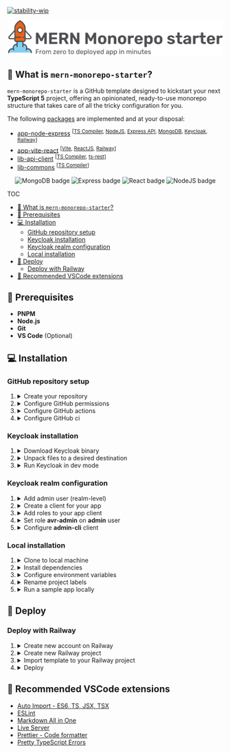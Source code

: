 [![stability-wip](https://img.shields.io/badge/stability-wip-lightgrey.svg)](https://github.com/mkenney/software-guides/blob/master/STABILITY-BADGES.md#work-in-progress)

<p align="center">
  <picture>
    <source media="(prefers-color-scheme: dark)" srcset="https://github.com/brunotot/mern-monorepo-starter/blob/main/assets/img/logo-dark.svg?raw=true">
    <img width="500px" alt="MERN Monorepo starter banner" src="https://github.com/brunotot/mern-monorepo-starter/blob/main/assets/img/logo-light.svg?raw=true">
  </picture>
</p>

## 🧐 What is `mern-monorepo-starter`?

`mern-monorepo-starter` is a GitHub template designed to kickstart your next **TypeScript 5** project, offering an opinionated, ready-to-use monorepo structure that takes care of all the tricky configuration for you.

The following [packages](https://github.com/brunotot/mern-monorepo-starter/tree/main/packages) are implemented and at your disposal:

- [app-node-express](https://expressjs.com/) <sup>[[TS Compiler](https://www.typescriptlang.org/), [NodeJS](https://nodejs.org/en/about), [Express API](https://expressjs.com/en/starter/hello-world.html), [MongoDB](https://www.mongodb.com/company/what-is-mongodb), [Keycloak](https://www.keycloak.org/), [Railway](https://railway.app/)]</sup>
- [app-vite-react](https://reactjs.org/) <sup>[[Vite](https://vitejs.dev/guide/why.html), [ReactJS](https://react.dev/), [Railway](https://railway.app/)]</sup>
- [lib-api-client](https://www.typescriptlang.org/) <sup>[[TS Compiler](https://www.typescriptlang.org/), [ts-rest](https://ts-rest.com/)]</sup>
- [lib-commons](https://www.typescriptlang.org/) <sup>[[TS Compiler](https://www.typescriptlang.org/)]</sup>

<p align="center">
  <img alt="MongoDB badge" src="https://img.shields.io/badge/MongoDB-20232A?style=for-the-badge&logo=mongodb&logoColor=02ED64">
  <img alt="Express badge" src="https://img.shields.io/badge/Express-404D59?style=for-the-badge&logo=express">
  <img alt="React badge" src="https://img.shields.io/badge/React-20232A?style=for-the-badge&logo=react&logoColor=61DAFB">
  <img alt="NodeJS badge" src="https://img.shields.io/badge/Node-404D59?style=for-the-badge&logo=Node.js&logoColor=43853D">
</p>

TOC

- [🧐 What is `mern-monorepo-starter`?](#-what-is-mern-monorepo-starter)
- [🔧 Prerequisites](#-prerequisites)
- [💻 Installation](#-installation)
  - [GitHub repository setup](#github-repository-setup)
  - [Keycloak installation](#keycloak-installation)
  - [Keycloak realm configuration](#keycloak-realm-configuration)
  - [Local installation](#local-installation)
- [🚢 Deploy](#-deploy)
  - [Deploy with Railway](#deploy-with-railway)
- [🧩 Recommended VSCode extensions](#-recommended-vscode-extensions)

## 🔧 Prerequisites

- **PNPM**
- **Node.js**
- **Git**
- **VS Code** (Optional)

## 💻 Installation

### GitHub repository setup

1. <details><summary>Create your repository</summary><hr>Create your monorepo repository using <a href="https://github.com/new?template_name=mern-monorepo-starter&template_owner=brunotot">this template</a>.<hr></details>

2. <details><summary>Configure GitHub permissions</summary><hr>Enable GitHub actions to create and approve pull requests.<hr><ul><li>Go to <b>Settings</b> > <b>Actions</b> > <b>General</b> > <b>Workflow permissions</b></li><li>Enable the following settings:<ul><li>✅ <code>Read and write permissions</code></li><li>✅ <code>Allow GitHub Actions to create and approve pull requests</code></li></ul><li>Save changes.</li></li></ul></details>

3. <details><summary>Configure GitHub actions</summary>Run existing actions for the first time.<ul><li>Go to <b>Actions</b> > <b>typedoc-generator.yml</b></li><li>Click on the <code>Run workflow</code> button.</li><li>Repeat the process for all <code>test-</code> prefixed workflows.</li><li>After all workflows finish, navigate to <b>Settings</b> > <b>Pages</b>.</li><li>Select the <code>gh-pages</code> branch as the deployment source.</li><li>Save changes.</li></ul></details>

4. <details><summary>Configure GitHub ci</summary>Configure branch protection rules to prevent direct pushes to the  <code>main</code> branch, require pull requests for merging, and all status checks to pass before merging.<ul><li>Set the branch name pattern to <code>main</code>.</li><li>Enable the following settings:<ul><li>✅<code>Require a pull request before merging</code></li><li>✅<code>Require status checks to pass before merging</code></li><li>✅<code>Require branches to be up to date before merging</code></li></ul></li><li>Disable the setting:<ul><li>❌ <code>Require approvals</code></li></ul></li><li>Select the following workflows as required for all pull requests:<ul><li><b>test-app-node-express</b></li><li><b>test-app-vite-react</b></li><li><b>test-lib-commons</b></li><li><b>test-lib-api-client</b></li></ul></li><li>Save changes.</li></ul></details>

### Keycloak installation

1. <details><summary>Download Keycloak binary</summary>Download links can be found <a href="https://www.keycloak.org/downloads">here</a>.<hr></details>

2. <details><summary>Unpack files to a desired destination</summary></details>

3. <details><summary>Run Keycloak in dev mode</summary><pre>sh [PATH_TO_KC]/bin/kc.sh start-dev</pre><hr></details>

### Keycloak realm configuration

1. <details><summary>Add admin user (realm-level)</summary><ul><li>Open <a href="http://localhost:8080">http://localhost:8080</a> to access Keycloak admin GUI</li><li>Enter your admin user credentials (which you use for your future logins)</li><li>Save and login to Keycloak admin GUI</li></ul></details>

2. <details><summary>Create a client for your app</summary><ul><li>Navigate to <strong>Clients > Create client</strong></li><li>Enter client data</li><ul><li>Client type: <strong>OpenID Connect</strong></li><li>Client id: <strong>app-vite-react</strong></li><li>Client authentication: <strong>Off</strong></li><li>Authorization: <strong>Off</strong></li><li>Authentication flow: <strong>Standard flow, Implicit flow & Direct access grants</strong></li><li>Valid redirect URIs: <strong>*</strong></li><li>Valid post logout redirect URIs: <strong>*</strong></li><li>Web origins: <strong>*</strong></li></ul><li>Save client</li></ul><hr></details>

3. <details><summary>Add roles to your app client</summary><ul><li>Open <strong>app-vite-react</strong> client</li><li>Navigate to <strong>Roles</strong> tab</li><li>Click on <strong>Create role</strong></li><li>Add the following roles: <ul><li><strong>avr-admin</strong></li><li><strong>avr-user</strong></li></ul></li></ul><hr></details>

4. <details><summary>Set role <strong>avr-admin</strong> on <strong>admin</strong> user</summary><ul><li>Open <strong>admin</strong> user details</li><li>Navigate to <strong>Role mapping</strong> tab</li><li>Click on <strong>Assign role</strong> and select <strong>avr-admin</strong> role</li></ul><hr></details>

5. <details><summary>Configure <strong>admin-cli</strong> client</summary><ul><li>Open <strong>admin-cli</strong> client details</li><li>On <strong>Settings</strong> tab choose the same options as defined in 2nd step with exception of setting Client authentication to <strong>On</strong> and also checking the <strong>Service accounts roles</strong> checkbox</li><li>On <strong>Credentials</strong> tab choose Client Authenticator: <strong>Client Id and Secret</strong> and generate a <strong>Client Secret</strong></li><li>Copy the secret, you will put it in project's .env file</li><li>Save changes</li></ul><hr></details>

### Local installation

1. <details><summary>Clone to local machine</summary><hr>Clone previously created repository into your local machine.<pre>git clone https://github.com/YOUR_USER/YOUR_REPO.git</pre><hr></details>

2. <details><summary>Install dependencies</summary><hr>Install dependencies with <code>pnpm</code>.<pre>pnpm install</pre><hr></details>

3. <details><summary>Configure environment variables</summary><hr>Configure <code>.env.development.local</code> variables for <b>app-node-express</b> (see env schema defined at <a href="https://github.com/brunotot/mern-monorepo-starter/blob/main/packages/app-node-express/src/server/env.ts#L13">@org/app-node-express/env</a>)<hr></details>

4. <details><summary>Rename project labels</summary><hr>Configure <code>.env</code> variables, located at root of monorepo (see env file defined at <a href="https://github.com/brunotot/mern-monorepo-starter/blob/main/env.ts#L13">@org/env</a>). Afterwards, run the rename script<pre>pnpm run renameProjectLabels</pre><hr></details>

5. <details><summary>Run a sample app locally</summary><hr>You can now run your <b>app-node-express</b> with:<pre>pnpm run app-node-express:dev</pre><hr></details>

## 🚢 Deploy

### Deploy with Railway

1. <details><summary>Create new account on Railway</summary><hr>You can create your Railway account <a href="https://railway.app/login">here</a><hr></details>

2. <details><summary>Create new Railway project</summary><hr>Create a new project through Railway's dashboard and connect it to your GitHub monorepo<hr></details>

3. <details><summary>Import template to your Railway project</summary><hr><ul><li>Within the project, select <code>+ Create</code> and choose <code>From Template</code></li><li>Select <b><code>mern-monorepo-starter</code></b></li><li>Follow through with setup (and environment variables)</li></ul><hr></details>

4. <details><summary>Deploy</summary><hr>Deploy all project changes by clicking <code>Deploy</code> button 🚀<hr></details>

## 🧩 Recommended VSCode extensions

- [Auto Import - ES6, TS, JSX, TSX](https://marketplace.visualstudio.com/items?itemName=NuclleaR.vscode-extension-auto-import)
- [ESLint](https://marketplace.visualstudio.com/items?itemName=dbaeumer.vscode-eslint)
- [Markdown All in One](https://marketplace.visualstudio.com/items?itemName=yzhang.markdown-all-in-one)
- [Live Server](https://marketplace.visualstudio.com/items?itemName=ritwickdey.LiveServer)
- [Prettier - Code formatter](https://marketplace.visualstudio.com/items?itemName=esbenp.prettier-vscode)
- [Pretty TypeScript Errors](https://marketplace.visualstudio.com/items?itemName=yoavbls.pretty-ts-errors)
